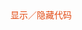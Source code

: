 <style>
  block { 
    display:block;
    overflow:scroll;
    max-height:0px;
    transition: max-height 300ms;
    -webkit-transition: max-height 300ms;
  }
  .display {
    max-height:500px;
  }
</style>

<script>
function toggleBlock(event) {
    block = event.target.parentNode.querySelector("block");
    if (block.className.indexOf("display") >= 0) {
      block.className = "";
    }
    else {
      block.className = "display";
    }
    event && event.preventDefault();
}
</script>
<div>
<a style="font-size:14px; cursor:pointer; display:inline-block; color:#E24810" onclick="toggleBlock(event)">
显示／隐藏代码
</a>

<block>
<pre class="editor" style="font-size:14px; line-height:1.3; margin:0;">{{ code | dump(2) }}</pre>
<img src style="display: none;" onerror="prepareEditor(event)"/>
</block>
</div>